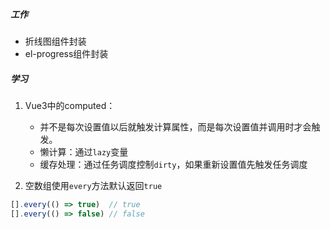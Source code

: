 ##### 工作

- 折线图组件封装
- el-progress组件封装

##### 学习

1. Vue3中的computed：
   - 并不是每次设置值以后就触发计算属性，而是每次设置值并调用时才会触发。
   - 懒计算：通过`lazy`变量
   - 缓存处理：通过任务调度控制`dirty`，如果重新设置值先触发任务调度

2. 空数组使用`every`方法默认返回`true`

```javascript
[].every(() => true)  // true
[].every(() => false) // false
```

